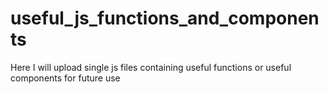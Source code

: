 # useful_js_functions_and_components
Here I will upload single js files containing useful functions or useful components for future use
